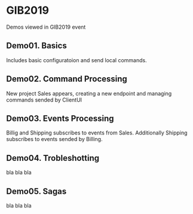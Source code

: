 # GIB2019
Demos viewed in GIB2019 event

## Demo01. Basics
Includes basic configuratoion and send local commands.

## Demo02. Command Processing
New project Sales appears, creating a new endpoint and managing commands sended by ClientUI

## Demo03. Events Processing
Billig and Shipping subscribes to events from Sales. Additionally Shipping subscribes to events sended by Billing.

## Demo04. Trobleshotting
bla bla bla

## Demo05. Sagas
bla bla bla
